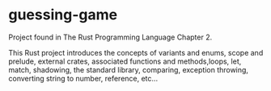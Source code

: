 # guessing-game
Project found in The Rust Programming Language Chapter 2.

This Rust project introduces the concepts of variants and enums, scope and prelude, external crates, associated 
functions and methods,loops, let, match, shadowing, the standard library, comparing, exception throwing, converting 
string to number, reference, etc...
